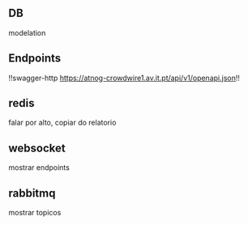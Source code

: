 ## DB
modelation

## Endpoints
!!swagger-http https://atnog-crowdwire1.av.it.pt/api/v1/openapi.json!!

## redis
falar por alto, copiar do relatorio

## websocket
mostrar endpoints

## rabbitmq
mostrar topicos